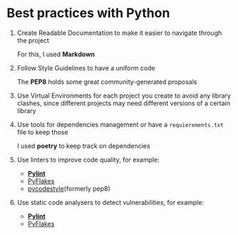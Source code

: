# Best practices with Python
1. Create Readable Documentation to make it easier to navigate through the project

    For this, I used **Markdown**
2. Follow Style Guidelines to have a uniform code

    The **PEP8** holds some great community-generated proposals
3. Use Virtual Environments for each project you create to avoid any library clashes, since different projects may need different versions of a certain library
4. Use tools for dependencies management or have a `requierements.txt` file to keep those

    I used **poetry** to keep track on dependencies
5. Use linters to improve code quality, for example:
    * [**Pylint**](https://pylint.org)
    * [PyFlakes](https://github.com/PyCQA/pyflakes)
    * [pycodestyle](https://github.com/PyCQA/pycodestyle)(formerly pep8)
6. Use static code analysers to detect vulnerabilities, for example:
    * [**Pylint**](https://pylint.org)
    * [PyFlakes](https://github.com/PyCQA/pyflakes)
